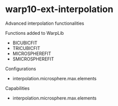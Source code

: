 # warp10-ext-interpolation

Advanced interpolation functionalities

Functions added to WarpLib
* BICUBICFIT
* TRICUBICFIT
* MICROSPHEREFIT
* SMICROSPHEREFIT

Configurations
* interpolation.microsphere.max.elements

Capabilities
* interpolation.microsphere.max.elements